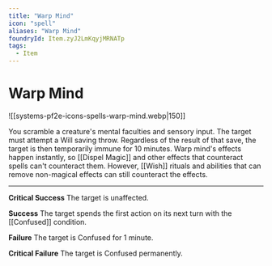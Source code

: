```yaml
---
title: "Warp Mind"
icon: "spell"
aliases: "Warp Mind"
foundryId: Item.zyJ2LmKqyjMRNATp
tags:
  - Item
---
```


# Warp Mind
![[systems-pf2e-icons-spells-warp-mind.webp|150]]

You scramble a creature's mental faculties and sensory input. The target must attempt a Will saving throw. Regardless of the result of that save, the target is then temporarily immune for 10 minutes. Warp mind's effects happen instantly, so [[Dispel Magic]] and other effects that counteract spells can't counteract them. However, [[Wish]] rituals and abilities that can remove non-magical effects can still counteract the effects.

* * *

**Critical Success** The target is unaffected.

**Success** The target spends the first action on its next turn with the [[Confused]] condition.

**Failure** The target is Confused for 1 minute.

**Critical Failure** The target is Confused permanently.
